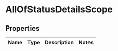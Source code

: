 # AllOfStatusDetailsScope

## Properties
Name | Type | Description | Notes
------------ | ------------- | ------------- | -------------
